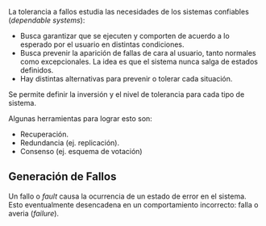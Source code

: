 La tolerancia a fallos estudia las necesidades de los sistemas confiables (*dependable systems*):

- Busca garantizar que se ejecuten y comporten de acuerdo a lo esperado por el usuario en distintas condiciones.
- Busca prevenir la aparición de fallas de cara al usuario, tanto normales como excepcionales. La idea es que el sistema nunca salga de estados definidos.
- Hay distintas alternativas para prevenir o tolerar cada situación.

Se permite definir la inversión y el nivel de tolerancia para cada tipo de sistema.

Algunas herramientas para lograr esto son:

- Recuperación.
- Redundancia (ej. replicación).
- Consenso (ej. esquema de votación)

## Generación de Fallos

Un fallo o *fault* causa la ocurrencia de un estado de error en el sistema. Esto eventualmente desencadena en un comportamiento incorrecto: falla o averia (*failure*).
